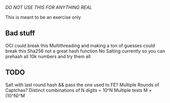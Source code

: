 *DO NOT USE THIS FOR ANYTHING REAL*



This is meant to be an exercise only


Bad stuff
---------
OCI could break this
Multithreading and making a ton of guesses could break this
Sha256 not a great hash function
No Salting currently so you can prehash all 10k numbers and try them all



TODO
----
Salt with last round hash && pass the one used to FE?
Multiple Rounds of Captchas?
    Distinct combinations of N digits = 10^N
    Multiple tests M = (10^N)^M

